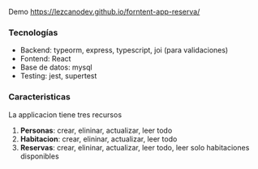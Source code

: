 Demo https://lezcanodev.github.io/forntent-app-reserva/


<h3>Tecnologías</h3>
<ul>
  <li>Backend: typeorm, express, typescript, joi (para validaciones)</li>
  <li>Fontend: React </li>
  <li>Base de datos: mysql</li>
  <li>Testing: jest, supertest</li>
</ul>

<h3>Caracteristicas</h3>
<p>La applicacion tiene tres recursos</p>
<ol>
  <li><b>Personas</b>: crear, elininar, actualizar, leer todo </li>
  <li><b>Habitacion</b>: crear, elininar, actualizar, leer todo </li>
  <li><b>Reservas</b>: crear, elininar, actualizar, leer todo, leer solo habitaciones disponibles </li>
</ol>
